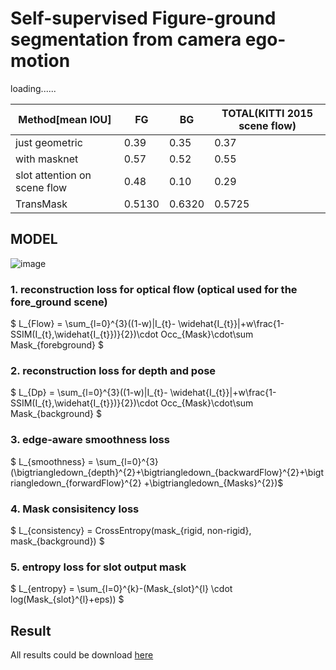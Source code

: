 # Self-supervised Figure-ground segmentation from camera ego-motion

loading......

| Method[mean IOU] | FG   | BG   | TOTAL(KITTI 2015 scene flow) |
| ---------------- | ---- | ---- | ---------------------------- |
| just geometric   | 0.39 | 0.35 | 0.37                         |
| with masknet     | 0.57 | 0.52 | 0.55                         |
| slot attention on scene flow| 0.48 | 0.10 | 0.29              |
| TransMask | 0.5130 | 0.6320 | 0.5725             |
## MODEL
![image](https://user-images.githubusercontent.com/54012489/153791403-35cea64c-1f09-4f60-aeeb-219a96057e3b.png)

### 1. reconstruction loss for optical flow (optical used for the fore_ground scene)
$ L_{Flow} = \sum_{l=0}^{3}((1-w)|I_{t}- \widehat{I_{t}}|+w\frac{1-SSIM(I_{t},\widehat{I_{t}})}{2})\cdot Occ_{Mask}\cdot\sum Mask_{forebground} $
### 2. reconstruction loss for depth and pose
$ L_{Dp} = \sum_{l=0}^{3}((1-w)|I_{t}- \widehat{I_{t}}|+w\frac{1-SSIM(I_{t},\widehat{I_{t}})}{2})\cdot Occ_{Mask}\cdot\sum Mask_{background} $
### 3. edge-aware smoothness loss
$ L_{smoothness} = \sum_{l=0}^{3}(\bigtriangledown_{depth}^{2}+\bigtriangledown_{backwardFlow}^{2}+\bigtriangledown_{forwardFlow}^{2} +\bigtriangledown_{Masks}^{2})$
### 4. Mask consisitency loss
$ L_{consistency} = CrossEntropy(mask_{rigid, non-rigid}, mask_{background}) $
### 5. entropy loss for slot output mask
$ L_{entropy} = \sum_{l=0}^{k}-(Mask_{slot}^{l} \cdot log(Mask_{slot}^{l}+eps)) $

## Result
All results could be download [here](https://drive.google.com/file/d/1YzR0FIVM1U3eEr2aiY3S-SYeIObKza2H/view?usp=sharing)
